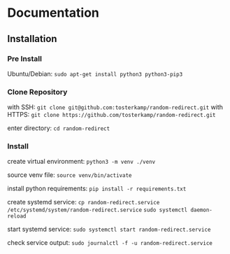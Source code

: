 # Documentation

## Installation

### Pre Install
Ubuntu/Debian:
`sudo apt-get install python3 python3-pip3`

### Clone Repository
with SSH:
`git clone git@github.com:tosterkamp/random-redirect.git`
with HTTPS:
`git clone https://github.com/tosterkamp/random-redirect.git`

enter directory:
`cd random-redirect`

### Install
create virtual environment:
`python3 -m venv ./venv`

source venv file:
`source venv/bin/activate`

install python requirements:
`pip install -r requirements.txt`

create systemd service:
`cp random-redirect.service /etc/systemd/system/random-redirect.service`
`sudo systemctl daemon-reload`

start systemd service:
`sudo systemctl start random-redirect.service`

check service output:
`sudo journalctl -f -u random-redirect.service`
